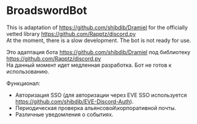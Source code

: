 # BroadswordBot

This is adaptation of https://github.com/shibdib/Dramiel for the officially vetted library https://github.com/Rapptz/discord.py <br/>
At the moment, there is a slow development. The bot is not ready for use. <br/>

Это адаптация бота https://github.com/shibdib/Dramiel под библиотеку https://github.com/Rapptz/discord.py <br/>
На данный момент идет медленная разработка. Бот не готов к использованию. <br/>

Функционал:
- Авторизация SSO (для авторизации через EVE SSO используется https://github.com/shibdib/EVE-Discord-Auth).
- Периодическая проверка альянсовой\корпоративной почты.
- Различные уведомления о событиях.